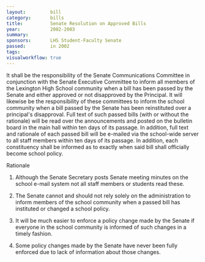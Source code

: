 ```yaml
---  
layout:         bill
category:       bills
title:          Senate Resolution on Approved Bills
year:           2002-2003
summary:        
sponsors:       LHS Student-Faculty Senate
passed:         in 2002
tags:           
visualworkflow: true
---
```


It shall be the responsibility of the Senate Communications Committee in conjunction with the Senate Executive Committee to inform all members of the Lexington High School community when a bill has been passed by the Senate and either approved or not disapproved by the Principal. It will likewise be the responsibility of these committees to inform the school community when a bill passed by the Senate has been reinstituted over a principal's disapproval. Full text of such passed bills (with or without the rationale) will be read over the announcements and posted on the bulletin board in the main hall within ten days of its passage. In addition, full text and rationale of each passed bill will be e-mailed via the school-wide server to all staff members within ten days of its passage. In addition, each constituency shall be informed as to exactly when said bill shall officially become school policy.

Rationale

1. Although the Senate Secretary posts Senate meeting minutes on the school e-mail system not all staff members or students read these.

2. The Senate cannot and should not rely solely on the administration to inform members of the school community when a passed bill has instituted or changed a school policy.

3. It will be much easier to enforce a policy change made by the Senate if everyone in the school community is informed of such changes in a timely fashion.

4. Some policy changes made by the Senate have never been fully enforced due to lack of information about those changes.
